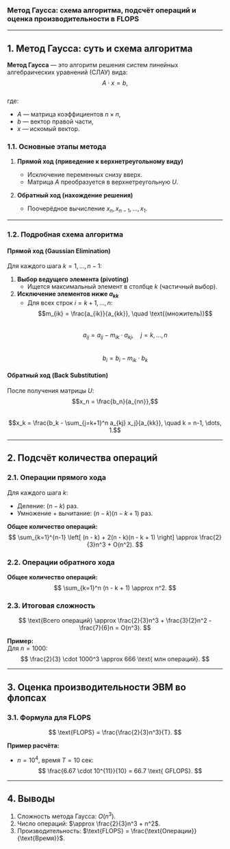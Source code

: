 ### **Метод Гаусса: схема алгоритма, подсчёт операций и оценка производительности в FLOPS**

---

## **1. Метод Гаусса: суть и схема алгоритма**
**Метод Гаусса** — это алгоритм решения систем линейных алгебраических уравнений (СЛАУ) вида:  
$$ A \cdot x = b, $$  
где:
- $A$ — матрица коэффициентов $n \times n$,  
- $b$ — вектор правой части,  
- $x$ — искомый вектор.

### **1.1. Основные этапы метода**
1. **Прямой ход (приведение к верхнетреугольному виду)**  
   - Исключение переменных снизу вверх.  
   - Матрица $A$ преобразуется в верхнетреугольную $U$.  

2. **Обратный ход (нахождение решения)**  
   - Поочерёдное вычисление $x_n, x_{n-1}, \dots, x_1$.  

---

### **1.2. Подробная схема алгоритма**
#### **Прямой ход (Gaussian Elimination)**
Для каждого шага $k = 1, \dots, n-1$:  
1. **Выбор ведущего элемента (pivoting)**  
   - Ищется максимальный элемент в столбце $k$ (частичный выбор).  
2. **Исключение элементов ниже $a_{kk}$**  
   - Для всех строк $i = k+1, \dots, n$:  
     $$m_{ik} = \frac{a_{ik}}{a_{kk}}, \quad \text{(множитель)}$$  
     $$a_{ij} = a_{ij} - m_{ik} \cdot a_{kj}, \quad j = k, \dots, n$$  
     $$b_i = b_i - m_{ik} \cdot b_k$$  

#### **Обратный ход (Back Substitution)**
После получения матрицы $U$:  
$$x_n = \frac{b_n}{a_{nn}},$$  
$$x_k = \frac{b_k - \sum_{j=k+1}^n a_{kj} x_j}{a_{kk}}, \quad k = n-1, \dots, 1.$$  

---

## **2. Подсчёт количества операций**
### **2.1. Операции прямого хода**
Для каждого шага $k$:  
- Деление: $(n - k)$ раз.  
- Умножение + вычитание: $(n - k)(n - k + 1)$ раз.  

**Общее количество операций:**   
$$ \sum_{k=1}^{n-1} \left[ (n - k) + 2(n - k)(n - k + 1) \right] \approx \frac{2}{3}n^3 + O(n^2). $$  

### **2.2. Операции обратного хода**
**Общее количество операций:**  
$$ \sum_{k=1}^n (n - k + 1) \approx n^2. $$  

### **2.3. Итоговая сложность**
$$ \text{Всего операций} \approx \frac{2}{3}n^3 + \frac{3}{2}n^2 - \frac{7}{6}n = O(n^3). $$  

**Пример:**  
Для $n = 1000$:  
$$ \frac{2}{3} \cdot 1000^3 \approx 666 \text{ млн операций}. $$  

---

## **3. Оценка производительности ЭВМ во флопсах**
### **3.1. Формула для FLOPS**
$$ \text{FLOPS} = \frac{\frac{2}{3}n^3}{T}. $$  

**Пример расчёта:**  
- $n = 10^4$, время $T = 10$ сек:  
$$ \frac{6.67 \cdot 10^{11}}{10} = 66.7 \text{ GFLOPS}. $$  

---

## **4. Выводы**
1. Сложность метода Гаусса: $O(n^3)$.  
2. Число операций: $\approx \frac{2}{3}n^3 + n^2$.  
3. Производительность: $\text{FLOPS} = \frac{\text{Операции}}{\text{Время}}$.
